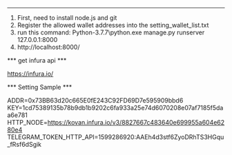 ************************************************************************************************
1. First, need to install node.js and git
2. Register the allowed wallet addresses into the setting_wallet_list.txt
3. run this command:
   Python-3.7.7\python.exe manage.py runserver 127.0.0.1:8000
4. http://localhost:8000/ 

*** get infura api ***
      
https://infura.io/

*** Setting Sample ***

ADDR=0x73BB63d20c665E0fE243C92FD69D7e595909bbd6
KEY=1cd75389135b78b9db1b9202c6fa933a25e74d6070208e07af7185f5daa6e781
HTTP_NODE=https://kovan.infura.io/v3/8827667c483640e699955a604e6280e4
TELEGRAM_TOKEN_HTTP_API=1599286920:AAEh4d3stf6ZyoDRhTS3HGqu_fRsf6dSgik



